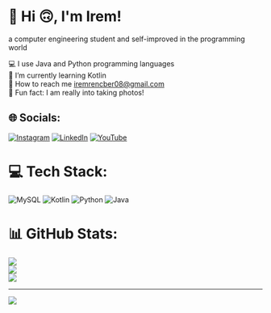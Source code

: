 # 💫 Hi 🙃, I'm Irem! 
a computer engineering student and self-improved in the programming world

💻 I use Java and Python programming languages<br>🌱 I’m currently learning Kotlin<br>🔗 How to reach me iremrencber08@gmail.com<br>🤠 Fun fact: I am really into taking photos!


## 🌐 Socials:
[![Instagram](https://img.shields.io/badge/Instagram-%23E4405F.svg?logo=Instagram&logoColor=white)](https://instagram.com/https://www.instagram.com/iremrencber/) [![LinkedIn](https://img.shields.io/badge/LinkedIn-%230077B5.svg?logo=linkedin&logoColor=white)](https://linkedin.com/in/https://www.linkedin.com/in/irem-rençber-80bb2b207/) [![YouTube](https://img.shields.io/badge/YouTube-%23FF0000.svg?logo=YouTube&logoColor=white)](https://youtube.com/@https://youtube.com/@iremrencber2396) 

# 💻 Tech Stack:
![MySQL](https://img.shields.io/badge/mysql-%2300f.svg?style=for-the-badge&logo=mysql&logoColor=white) ![Kotlin](https://img.shields.io/badge/kotlin-%230095D5.svg?style=for-the-badge&logo=kotlin&logoColor=white) ![Python](https://img.shields.io/badge/python-3670A0?style=for-the-badge&logo=python&logoColor=ffdd54) ![Java](https://img.shields.io/badge/java-%23ED8B00.svg?style=for-the-badge&logo=java&logoColor=white)
# 📊 GitHub Stats:
![](https://github-readme-stats.vercel.app/api?username=iremrencber&theme=radical&hide_border=false&include_all_commits=true&count_private=true)<br/>
![](https://github-readme-streak-stats.herokuapp.com/?user=iremrencber&theme=radical&hide_border=false)<br/>
![](https://github-readme-stats.vercel.app/api/top-langs/?username=iremrencber&theme=radical&hide_border=false&include_all_commits=true&count_private=true&layout=compact)


---
[![](https://visitcount.itsvg.in/api?id=iremrencber&icon=0&color=0)](https://visitcount.itsvg.in)

<!-- Proudly created with GPRM ( https://gprm.itsvg.in ) -->
